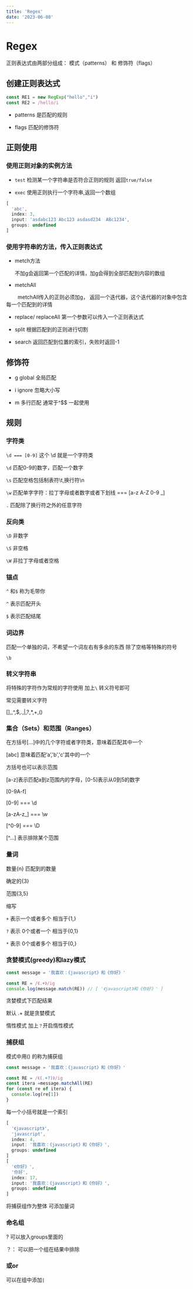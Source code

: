 ```yaml
---
title: 'Regex'
date: '2023-06-08'
---
```


# Regex

正则表达式由两部分组成： 模式（patterns） 和 修饰符（flags）

## 创建正则表达式

```js
const RE1 = new RegExp("hello","i")
const RE2 = /hello/i
```

- patterns 是匹配的规则

- flags 匹配的修饰符

## 正则使用

### 使用正则对象的实例方法

- `test` 检测某一个字符串是否符合正则的规则 返回`true/false`

- `exec` 使用正则执行一个字符串,返回一个数组

```js
[
  'abc',
  index: 3,
  input: 'asdabc123 Abc123 asdasd234  ABc1234',
  groups: undefined
]
```

### 使用字符串的方法，传入正则表达式

- metch方法
  
  不加g会返回第一个匹配的详情，加g会得到全部匹配到内容的数组

- metchAll

        metchAll传入的正则必须加g， 返回一个迭代器，这个迭代器的对象中包含每一个匹配到的详情

- replace/ replaceAll 第一个参数可以传入一个正则表达式

- split 根据匹配到的正则进行切割

- search 返回匹配到位置的索引，失败时返回-1

## 修饰符

- g global 全局匹配

- i ignore 忽略大小写

- m 多行匹配 通常于^$$ 一起使用

## 规则

### 字符类

`\d === [0-9]`  这个 \d 就是一个字符类

`\d` 匹配0-9的数字，匹配一个数字

`\s` 匹配空格包括制表符\t,换行符\n

`\w` 匹配单字字符：拉丁字母或者数字或者下划线 === [a-z A-Z 0-9 _]

`.`  匹配除了换行符之外的任意字符

### 反向类

`\D` 非数字

`\S` 非空格

`\W` 非拉丁字母或者空格

### 锚点

`^` 和`$`  称为毛带你

`^` 表示匹配开头

`$` 表示匹配结尾

### 词边界

匹配一个单独的词，不希望一个词左右有多余的东西 除了空格等特殊的符号

`\b`

### 转义字符串

将特殊的字符作为常规的字符使用 加上`\` 转义符号即可

常见需要转义字符

[],\,^,$,.,|,?,*,+,()

### 集合（Sets）和范围（Ranges）

在方括号[...]中的几个字符或者字符类，意味着匹配其中一个

[abc] 意味着匹配‘a’,'b','c'其中的一个

方括号也可以表示范围

[a-z]表示匹配a到z范围内的字母，[0-5]表示从0到5的数字

[0-9A-f]

[0-9] === \d

[a-zA-z_] === \w

[^0-9] === \D

[^...] 表示排除某个范围

### 量词

数量{n} 匹配到的数量

确定的{3}

范围{3,5}

缩写

`+` 表示一个或者多个 相当于{1,}

`?` 表示 0个或者一个 相当于{0,1}

`*` 表示 0个或者多个 相当于{0,}

### 贪婪模式(greedy)和lazy模式

```js
const message = '我喜欢：《javascript》和《你好》'

const RE = /《.+》/ig
console.log(message.match(RE)) // [ '《javascript》和《你好》' ]
```

贪婪模式下匹配结果

默认 .+ 就是贪婪模式

惰性模式 加上`？`开启惰性模式

### 捕获组

模式中用() 的称为捕获组

```js
const message = '我喜欢：《javascript》和《你好》'

const RE = /《(.+?)》/ig
const itera =message.matchAll(RE)
for (const re of itera) {
  console.log(re[1])
}
```

每一个小括号就是一个索引

```js
[
  '《javascript》',
  'javascript',
  index: 4,
  input: '我喜欢：《javascript》和《你好》',
  groups: undefined
]
[
  '《你好》',
  '你好',
  index: 17,
  input: '我喜欢：《javascript》和《你好》',
  groups: undefined
]
```

将捕获组作为整体 可添加量词

### 命名组

?<name> 可以放入groups里面的

？： 可以把一个组在结果中排除

### 或or

 可以在组中添加`|`
